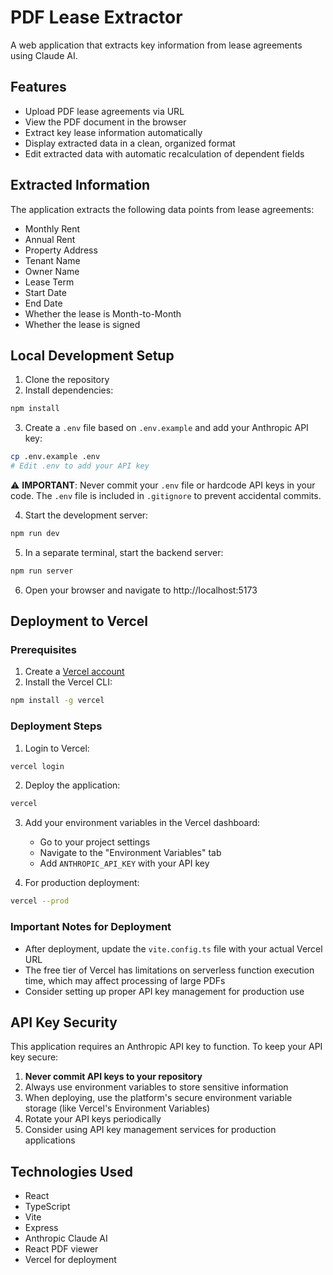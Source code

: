 # PDF Lease Extractor

A web application that extracts key information from lease agreements using Claude AI.

## Features

- Upload PDF lease agreements via URL
- View the PDF document in the browser
- Extract key lease information automatically
- Display extracted data in a clean, organized format
- Edit extracted data with automatic recalculation of dependent fields

## Extracted Information

The application extracts the following data points from lease agreements:

- Monthly Rent
- Annual Rent
- Property Address
- Tenant Name
- Owner Name
- Lease Term
- Start Date
- End Date
- Whether the lease is Month-to-Month
- Whether the lease is signed

## Local Development Setup

1. Clone the repository
2. Install dependencies:

```bash
npm install
```

3. Create a `.env` file based on `.env.example` and add your Anthropic API key:

```bash
cp .env.example .env
# Edit .env to add your API key
```

⚠️ **IMPORTANT**: Never commit your `.env` file or hardcode API keys in your code. The `.env` file is included in `.gitignore` to prevent accidental commits.

4. Start the development server:

```bash
npm run dev
```

5. In a separate terminal, start the backend server:

```bash
npm run server
```

6. Open your browser and navigate to http://localhost:5173

## Deployment to Vercel

### Prerequisites

1. Create a [Vercel account](https://vercel.com/signup)
2. Install the Vercel CLI:

```bash
npm install -g vercel
```

### Deployment Steps

1. Login to Vercel:

```bash
vercel login
```

2. Deploy the application:

```bash
vercel
```

3. Add your environment variables in the Vercel dashboard:
   - Go to your project settings
   - Navigate to the "Environment Variables" tab
   - Add `ANTHROPIC_API_KEY` with your API key

4. For production deployment:

```bash
vercel --prod
```

### Important Notes for Deployment

- After deployment, update the `vite.config.ts` file with your actual Vercel URL
- The free tier of Vercel has limitations on serverless function execution time, which may affect processing of large PDFs
- Consider setting up proper API key management for production use

## API Key Security

This application requires an Anthropic API key to function. To keep your API key secure:

1. **Never commit API keys to your repository**
2. Always use environment variables to store sensitive information
3. When deploying, use the platform's secure environment variable storage (like Vercel's Environment Variables)
4. Rotate your API keys periodically
5. Consider using API key management services for production applications

## Technologies Used

- React
- TypeScript
- Vite
- Express
- Anthropic Claude AI
- React PDF viewer
- Vercel for deployment 